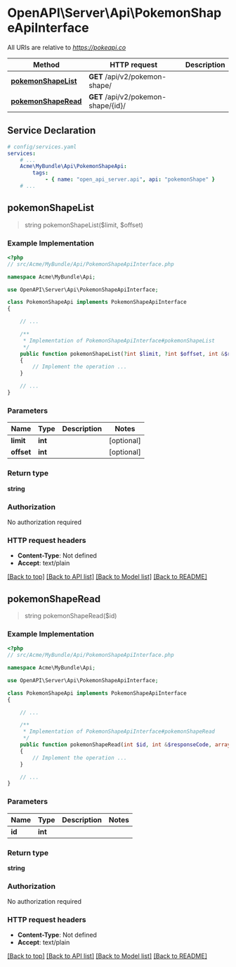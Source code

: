 # OpenAPI\Server\Api\PokemonShapeApiInterface

All URIs are relative to *https://pokeapi.co*

Method | HTTP request | Description
------------- | ------------- | -------------
[**pokemonShapeList**](PokemonShapeApiInterface.md#pokemonShapeList) | **GET** /api/v2/pokemon-shape/ | 
[**pokemonShapeRead**](PokemonShapeApiInterface.md#pokemonShapeRead) | **GET** /api/v2/pokemon-shape/{id}/ | 


## Service Declaration
```yaml
# config/services.yaml
services:
    # ...
    Acme\MyBundle\Api\PokemonShapeApi:
        tags:
            - { name: "open_api_server.api", api: "pokemonShape" }
    # ...
```

## **pokemonShapeList**
> string pokemonShapeList($limit, $offset)



### Example Implementation
```php
<?php
// src/Acme/MyBundle/Api/PokemonShapeApiInterface.php

namespace Acme\MyBundle\Api;

use OpenAPI\Server\Api\PokemonShapeApiInterface;

class PokemonShapeApi implements PokemonShapeApiInterface
{

    // ...

    /**
     * Implementation of PokemonShapeApiInterface#pokemonShapeList
     */
    public function pokemonShapeList(?int $limit, ?int $offset, int &$responseCode, array &$responseHeaders): array|object|null
    {
        // Implement the operation ...
    }

    // ...
}
```

### Parameters

Name | Type | Description  | Notes
------------- | ------------- | ------------- | -------------
 **limit** | **int**|  | [optional]
 **offset** | **int**|  | [optional]

### Return type

**string**

### Authorization

No authorization required

### HTTP request headers

 - **Content-Type**: Not defined
 - **Accept**: text/plain

[[Back to top]](#) [[Back to API list]](../../README.md#documentation-for-api-endpoints) [[Back to Model list]](../../README.md#documentation-for-models) [[Back to README]](../../README.md)

## **pokemonShapeRead**
> string pokemonShapeRead($id)



### Example Implementation
```php
<?php
// src/Acme/MyBundle/Api/PokemonShapeApiInterface.php

namespace Acme\MyBundle\Api;

use OpenAPI\Server\Api\PokemonShapeApiInterface;

class PokemonShapeApi implements PokemonShapeApiInterface
{

    // ...

    /**
     * Implementation of PokemonShapeApiInterface#pokemonShapeRead
     */
    public function pokemonShapeRead(int $id, int &$responseCode, array &$responseHeaders): array|object|null
    {
        // Implement the operation ...
    }

    // ...
}
```

### Parameters

Name | Type | Description  | Notes
------------- | ------------- | ------------- | -------------
 **id** | **int**|  |

### Return type

**string**

### Authorization

No authorization required

### HTTP request headers

 - **Content-Type**: Not defined
 - **Accept**: text/plain

[[Back to top]](#) [[Back to API list]](../../README.md#documentation-for-api-endpoints) [[Back to Model list]](../../README.md#documentation-for-models) [[Back to README]](../../README.md)

